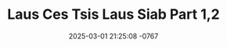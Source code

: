 ---
layout: movie-video-data
date: 2025-03-01 21:25:08 -0767
categories: movie

# Site Attributes
title: "Laus Ces Tsis Laus Siab Part 1,2"
permalink: "/movie/Laus_Ces_Tsis_Laus_Siab_Part_1,2"

# Movie Attributes
synopsis: "Laus Ces Tsis Laus Siab yog ib zaj dab neeg txau luag heev Dr. Tom yog tus neeg uas nyiam cov nkauj mog nws thiaj yuav kev mus yuav tau Maiv Puv los ua poj niam. Soj qab saib seb Dr. Tom thiab Maiv Puv lub neej yuav mus xaus lis cas? "
producer: "Ntsa Iab Production"
director: ""
writer: ""
video_link: ""
genre: "Drama Comedy"
year: "2007"
release_type: "DVD"
storage: "Center for Hmong Studies"
thumbnail: "/assets/images/movie_thumbnails/Laus Ces Tsis Laus Siab Part 1,2.jpeg"
publishing_company: "Ntsa Iab Production"

# Sequels + Parts
base_movie: ""
total_parts: 
sequel: ""

# Movie Cast
cast:
- name: "Kos Muas"
- name: "Maiv Puv"
- name: "Tsab Miv"
- name: "Paj Zaub Vwj"
---